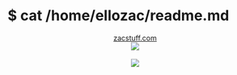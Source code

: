 # $ cat /home/ellozac/readme.md 
<div align="center">
    <a href="zacstuff.com">zacstuff.com</a>
</div>

<div align="center">
  <img src="https://github-readme-stats.vercel.app/api?username=ellozac&show_icons=true&theme=radical"/>
</div>

<br />

<div align="center">
  <img src="https://github-readme-stats.vercel.app/api/top-langs/?username=Ellozac&show_icons=true&theme=radical"/>
</div>


<!--
**Ellozac/Ellozac** is a ✨ _special_ ✨ repository because its `README.md` (this file) appears on your GitHub profile.

Here are some ideas to get you started:

- 🔭 I’m currently working on ...
- 🌱 I’m currently learning ...
- 👯 I’m looking to collaborate on ...
- 🤔 I’m looking for help with ...
- 💬 Ask me about ...
- 📫 How to reach me: ...
- 😄 Pronouns: ...
- ⚡ Fun fact: ...
-->

